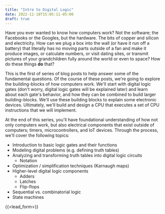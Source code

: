 ```yaml
---
title: "Intro to Digital Logic"
date: 2022-11-18T15:05:11-05:00
draft: true
---
```


Have you ever wanted to know how computers work? Not the software; the Facebooks or the Googles, but the hardware. The bits of copper and silicon and electricity. How can we plug a box into the wall (or have it run off a battery) that literally has no moving parts outside of a fan and make it produce images, or calculate numbers, or visit dating sites, or transmit pictures of your grandchildren fully around the world or even to space? How do these things **do** that?

This is the first of series of blog posts to help answer some of the fundamental questions. Of the course of these posts, we're going to explore the building-blocks of how computers work. We'll start with digital logic gates (don't worry, digital logic gates will be explained later) and learn about each gate's behavior, and how they can be combined to build larger building-blocks. We'll use these building blocks to explain some electronic devices. Ultimately, we'll build and design a CPU that executes a set of CPU instructions that we will implement.

At the end of this series, you'll have foundational understanding of how not only computers work, but also electrical components that exist outside of computers; timers, microcontrollers, and IoT devices. Through the process, we'll cover the following topics:

* Introduction to basic logic gates and their functions
* Modeling digital problems (e.g. defining truth tables)
* Analyzing and transforming truth tables into digital logic circuits
  * Notation
* Optimization / simplification techniques (Karnaugh maps)
* Higher-level digital logic components
  * Adders
  * Latches
  * Flip-flops
* Sequential vs. combinatorial logic
* State machines

{{<lead_form>}}
